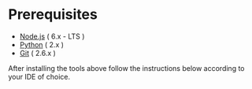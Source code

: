 # Prerequisites #

- [Node.js](http://nodejs.org/) ( 6.x - LTS )
- [Python](http://python.org/downloads/) ( 2.x )
- [Git](https://git-for-windows.github.io/) ( 2.6.x )

After installing the tools above follow the instructions below according to your IDE of choice.
